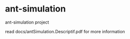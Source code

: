 # ant-simulation
ant-simulation project

read docs/antSimulation.Descriptif.pdf for more information
